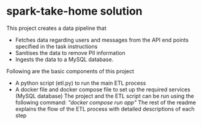 # spark-take-home solution
This project creates a data pipeline that 
 - Fetches data regarding users and messages from the API end points specified in the task instructions
 - Sanitises the data to remove PII information
 - Ingests the data to a MySQL database.

Following are the basic components of this project
- A python script (etl.py) to run the main ETL process
- A docker file and docker compose file to set up the required services (MySQL database)
The project and the ETL script can be run using the following command:
  _"docker compose run app"_
The rest of the readme explains the flow of the ETL process with detailed descriptions of each step
